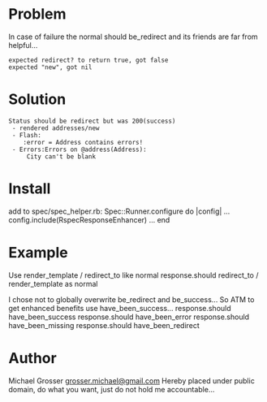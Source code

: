 Problem
=======
In case of failure the normal should be_redirect and its friends are far from helpful...

    expected redirect? to return true, got false
    expected "new", got nil

Solution
========
    Status should be redirect but was 200(success)
     - rendered addresses/new
     - Flash:
        :error = Address contains errors!
     - Errors:Errors on @address(Address):
         City can't be blank

Install
=======
add to spec/spec_helper.rb:
    Spec::Runner.configure do |config|
      ...
      config.include(RspecResponseEnhancer)
      ...
    end

Example
=======
Use render_template / redirect_to like normal
    response.should redirect_to / render_template as normal

I chose not to globally overwrite be_redirect and be_success...
So ATM to get enhanced benefits use have_been_success...
    response.should have_been_success
    response.should have_been_error
    response.should have_been_missing
    response.should have_been_redirect


Author
======
Michael Grosser
grosser.michael@gmail.com
Hereby placed under public domain, do what you want, just do not hold me accountable...